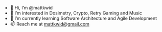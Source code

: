 - 👋 Hi, I’m @mattkwid
- 👀 I’m interested in Dosimetry, Crypto, Retry Gaming and Music
- 🌱 I’m currently learning Software Architecture and Agile Development 
- 📫 Reach me at mattkwid@gmail.com

<!---
mattkwid/mattkwid is a ✨ special ✨ repository because its `README.md` (this file) appears on your GitHub profile.
You can click the Preview link to take a look at your changes.
--->
